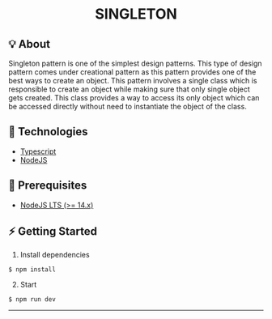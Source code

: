 <h1 align="center">
  SINGLETON
</h1>

## :bulb: About

Singleton pattern is one of the simplest design patterns. This type of design pattern comes under creational pattern as this pattern provides one of the best ways to create an object. This pattern involves a single class which is responsible to create an object while making sure that only single object gets created. This class provides a way to access its only object which can be accessed directly without need to instantiate the object of the class.

## :rocket: Technologies

* [Typescript](https://www.typescriptlang.org/)
* [NodeJS](https://nodejs.org/en/)

## :electric_plug: Prerequisites

- [NodeJS LTS (>= 14.x)](https://nodejs.org/)

## :zap: Getting Started

1. Install dependencies
```shell
$ npm install
```

2. Start
```shell
$ npm run dev
```
---
